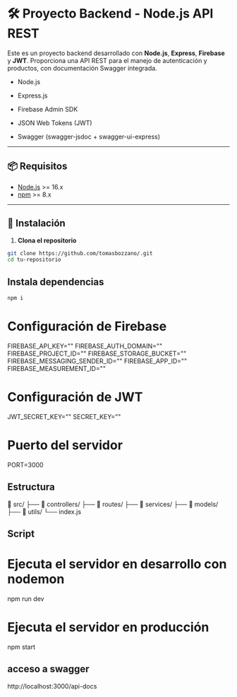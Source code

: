 # 🛠️ Proyecto Backend - Node.js API REST

Este es un proyecto backend desarrollado con **Node.js**, **Express**, **Firebase** y **JWT**. Proporciona una API REST para el manejo de autenticación y productos, con documentación Swagger integrada.

- Node.js

- Express.js

- Firebase Admin SDK

- JSON Web Tokens (JWT)

- Swagger (swagger-jsdoc + swagger-ui-express)

---

## 📦 Requisitos

- [Node.js](https://nodejs.org/) >= 16.x
- [npm](https://www.npmjs.com/) >= 8.x

---

## 🚀 Instalación

1. **Clona el repositorio**

```bash
git clone https://github.com/tomasbozzano/.git
cd tu-repositorio
```

## Instala dependencias
```bash
npm i
```

# Configuración de Firebase
FIREBASE_API_KEY=""
FIREBASE_AUTH_DOMAIN=""
FIREBASE_PROJECT_ID=""
FIREBASE_STORAGE_BUCKET=""
FIREBASE_MESSAGING_SENDER_ID=""
FIREBASE_APP_ID=""
FIREBASE_MEASUREMENT_ID=""

# Configuración de JWT
JWT_SECRET_KEY=""
SECRET_KEY=""

# Puerto del servidor
PORT=3000

## Estructura

📁 src/
├── 📁 controllers/
├── 📁 routes/
├── 📁 services/
├── 📁 models/
├── 📁 utils/
└── index.js

## Script

# Ejecuta el servidor en desarrollo con nodemon
npm run dev

# Ejecuta el servidor en producción
npm start

## acceso a swagger
http://localhost:3000/api-docs
